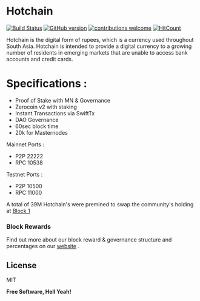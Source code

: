 # Hotchain

[![Build Status](https://travis-ci.org/Hotchain/Hotchain.svg?branch=master)](https://travis-ci.org/Hotchain/Hotchain) [![GitHub version](https://badge.fury.io/gh/Hotchain%2FHOTCHAIN.svg)](https://badge.fury.io/gh/Hotchain%2FHOTCHAIN) [![contributions welcome](https://img.shields.io/badge/contributions-welcome-brightgreen.svg?style=flat)](https://github.com/hotchain-project/hotx/issues) [![HitCount](http://hits.dwyl.io/Hotchain/Hotchain/Hotchain.svg)](http://hits.dwyl.io/Hotchain/Hotchain/Hotchain)



Hotchain is the digital form of rupees, which is a currency used throughout South Asia. Hotchain is intended to provide a digital currency to a growing number of residents in emerging markets that are unable to access bank accounts and credit cards.


# Specifications :

  - Proof of Stake with MN & Governance
  - Zerocoin v2 with staking 
  - Instant Transactions via SwiftTx
  - DAO Governance
  - 60sec block time
  - 20k for Masternodes


Mainnet Ports :
  - P2P 22222
  - RPC 10538

Testnet Ports :
  - P2P 10500
  - RPC 11000

A total of 39M Hotchain's were premined to swap the community's holding at [Block 1](https://find.hotx.io/block/1)


### Block Rewards

Find out more about our block reward & governance structure and percentages on our [website](https://www.hotx.io) .

License
----

MIT


**Free Software, Hell Yeah!**

[//]: # (These are reference links used in the body of this note and get stripped out when the markdown processor does its job. There is no need to format nicely because it shouldn't be seen. Thanks SO - http://stackoverflow.com/questions/4823468/store-comments-in-markdown-syntax)


   [dill]: <https://github.com/joemccann/dillinger>
   [git-repo-url]: <https://github.com/joemccann/dillinger.git>
   [john gruber]: <http://daringfireball.net>
   [df1]: <http://daringfireball.net/projects/markdown/>
   [markdown-it]: <https://github.com/markdown-it/markdown-it>
   [Ace Editor]: <http://ace.ajax.org>
   [node.js]: <http://nodejs.org>
   [Twitter Bootstrap]: <http://twitter.github.com/bootstrap/>
   [jQuery]: <http://jquery.com>
   [@tjholowaychuk]: <http://twitter.com/tjholowaychuk>
   [express]: <http://expressjs.com>
   [AngularJS]: <http://angularjs.org>
   [Gulp]: <http://gulpjs.com>

   [PlDb]: <https://github.com/joemccann/dillinger/tree/master/plugins/dropbox/README.md>
   [PlGh]: <https://github.com/joemccann/dillinger/tree/master/plugins/github/README.md>
   [PlGd]: <https://github.com/joemccann/dillinger/tree/master/plugins/googledrive/README.md>
   [PlOd]: <https://github.com/joemccann/dillinger/tree/master/plugins/onedrive/README.md>
   [PlMe]: <https://github.com/joemccann/dillinger/tree/master/plugins/medium/README.md>
   [PlGa]: <https://github.com/RahulHP/dillinger/blob/master/plugins/googleanalytics/README.md>
